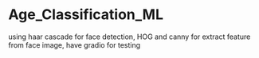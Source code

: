 # Age_Classification_ML
using haar cascade for face detection, HOG and canny for extract feature from face image, have gradio for testing
